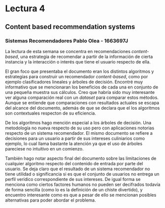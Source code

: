 # Lectura 4
## Content based recommendation systems
### Sistemas Recomendadores Pablo Olea - 1663697J

La lectura de esta semana se concentra en recomendaciones _content-based_, una estrategia de recomendar a partir de la información de cierta instancia y la interacción o interés que tiene el usuario respecto de ella.

El gran foco que presentaba el documento eran los distintos algoritmos y estrategias para construir un recomendador _content-based_, como por ejemplo clasificadores lineales y árboles de decisión. Encontré muy informativo que se mencionaran los beneficios de cada una en conjunto de una pequeña muestra sus cálculos. Creo que habría sido muy interesante ver alguna comparación real con un _dataset_ para comparar estos métodos. Aunque se entiende que comparaciones con resultados actuales se escapa del alcance del documento, además de que se declara que el los algoritmos son contextuales respecton de su eficiencia.

De los algoritmos hago mención especial a los árboles de decisión. Una metodología no nueva respecto de su uso pero con aplicaciones notorias respecto de un sistema recomendador. El mismo documento se refiere a decisiones para un usuario a partir de sus intereses culiniarios como ejemplo, lo cual llama bastante la atención ya que el uso de árboles pareciese no intuitivo en un comienzo.

También hago notar aspecto final del documento sobre las limitaciones de cualquier algoritmo respecto del contenido de entrada por parte del usuario. Se deja claro que el resultado de un sistema recomendador no tiene utilidad o significancia si es que el conjunto de usuarios no entrega un perfil verídico correspondiente de sus intereses. De igual forma se menciona como ciertos factores humanos no pueden ser decifrados todavía de forma sencilla (como lo es la definición de un chiste divertido), y encuentro interesante como es que a pesar de ello se mencionan posibles alternativas para poder abordar el problema.
